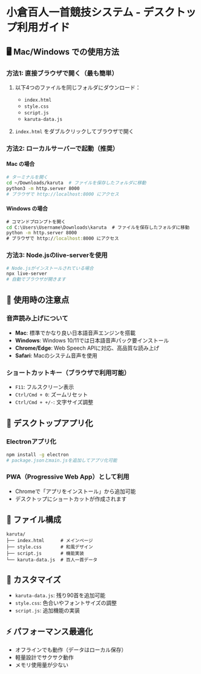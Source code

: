 # 小倉百人一首競技システム - デスクトップ利用ガイド

## 🖥️ Mac/Windows での使用方法

### 方法1: 直接ブラウザで開く（最も簡単）
1. 以下4つのファイルを同じフォルダにダウンロード：
   - `index.html`
   - `style.css` 
   - `script.js`
   - `karuta-data.js`

2. `index.html` をダブルクリックしてブラウザで開く

### 方法2: ローカルサーバーで起動（推奨）

#### Mac の場合
```bash
# ターミナルを開く
cd ~/Downloads/karuta  # ファイルを保存したフォルダに移動
python3 -m http.server 8000
# ブラウザで http://localhost:8000 にアクセス
```

#### Windows の場合
```cmd
# コマンドプロンプトを開く
cd C:\Users\Username\Downloads\karuta  # ファイルを保存したフォルダに移動
python -m http.server 8000
# ブラウザで http://localhost:8000 にアクセス
```

### 方法3: Node.jsのlive-serverを使用
```bash
# Node.jsがインストールされている場合
npx live-server
# 自動でブラウザが開きます
```

## 🎯 使用時の注意点

### 音声読み上げについて
- **Mac**: 標準でかなり良い日本語音声エンジンを搭載
- **Windows**: Windows 10/11では日本語音声パック要インストール
- **Chrome/Edge**: Web Speech APIに対応、高品質な読み上げ
- **Safari**: Macのシステム音声を使用

### ショートカットキー（ブラウザで利用可能）
- `F11`: フルスクリーン表示
- `Ctrl/Cmd + 0`: ズームリセット
- `Ctrl/Cmd + +/-`: 文字サイズ調整

## 🚀 デスクトップアプリ化

### Electronアプリ化
```bash
npm install -g electron
# package.jsonとmain.jsを追加してアプリ化可能
```

### PWA（Progressive Web App）として利用
- Chromeで「アプリをインストール」から追加可能
- デスクトップにショートカットが作成されます

## 📁 ファイル構成
```
karuta/
├── index.html      # メインページ
├── style.css       # 和風デザイン
├── script.js       # 機能実装
└── karuta-data.js  # 百人一首データ
```

## 🎨 カスタマイズ
- `karuta-data.js`: 残り90首を追加可能
- `style.css`: 色合いやフォントサイズの調整
- `script.js`: 追加機能の実装

## ⚡ パフォーマンス最適化
- オフラインでも動作（データはローカル保存）
- 軽量設計でサクサク動作
- メモリ使用量が少ない